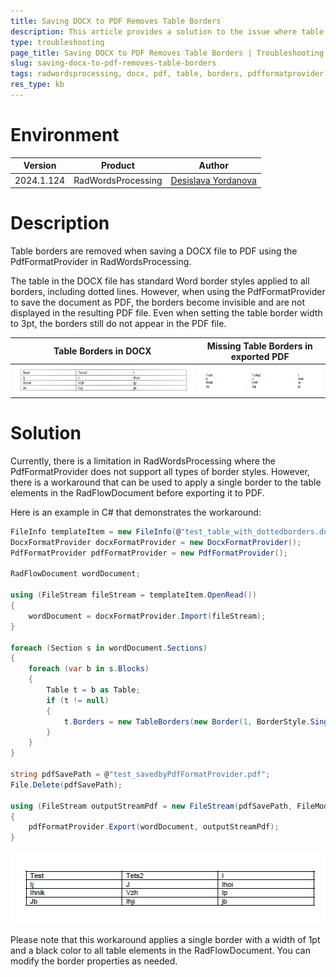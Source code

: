 ```yaml
---
title: Saving DOCX to PDF Removes Table Borders
description: This article provides a solution to the issue where table borders are removed when saving a DOCX file to PDF using the PDFFormatProvider in RadWordsProcessing for Document Processing.
type: troubleshooting
page_title: Saving DOCX to PDF Removes Table Borders | Troubleshooting | RadWordsProcessing
slug: saving-docx-to-pdf-removes-table-borders
tags: radwordsprocessing, docx, pdf, table, borders, pdfformatprovider
res_type: kb
---
```


# Environment 
| Version | Product | Author | 
| --- | --- | ---- | 
| 2024.1.124 | RadWordsProcessing |[Desislava Yordanova](https://www.telerik.com/blogs/author/desislava-yordanova)| 

# Description
Table borders are removed when saving a DOCX file to PDF using the PdfFormatProvider in RadWordsProcessing.

The table in the DOCX file has standard Word border styles applied to all borders, including dotted lines. However, when using the PdfFormatProvider to save the document as PDF, the borders become invisible and are not displayed in the resulting PDF file. Even when setting the table border width to 3pt, the borders still do not appear in the PDF file.

|Table Borders in DOCX|Missing Table Borders in exported PDF| 
|----|----|
|![DOCX with table borders](images/saving-docx-to-pdf-removes-table-borders001.png) |![PDF without table borders](images/saving-docx-to-pdf-removes-table-borders002.png) |

# Solution
Currently, there is a limitation in RadWordsProcessing where the PdfFormatProvider does not support all types of border styles. However, there is a workaround that can be used to apply a single border to the table elements in the RadFlowDocument before exporting it to PDF.

Here is an example in C# that demonstrates the workaround:

```csharp
FileInfo templateItem = new FileInfo(@"test_table_with_dottedborders.docx");
DocxFormatProvider docxFormatProvider = new DocxFormatProvider();
PdfFormatProvider pdfFormatProvider = new PdfFormatProvider();

RadFlowDocument wordDocument;

using (FileStream fileStream = templateItem.OpenRead())
{
    wordDocument = docxFormatProvider.Import(fileStream);
}

foreach (Section s in wordDocument.Sections)
{ 
    foreach (var b in s.Blocks)
    {
        Table t = b as Table;
        if (t != null)
        {
            t.Borders = new TableBorders(new Border(1, BorderStyle.Single, new ThemableColor(Colors.Black)));
        }
    }
}

string pdfSavePath = @"test_savedbyPdfFormatProvider.pdf";
File.Delete(pdfSavePath);

using (FileStream outputStreamPdf = new FileStream(pdfSavePath, FileMode.OpenOrCreate))
{
    pdfFormatProvider.Export(wordDocument, outputStreamPdf);
}
```

![PDF with table borders](images/saving-docx-to-pdf-removes-table-borders003.png)  

Please note that this workaround applies a single border with a width of 1pt and a black color to all table elements in the RadFlowDocument. You can modify the border properties as needed.
